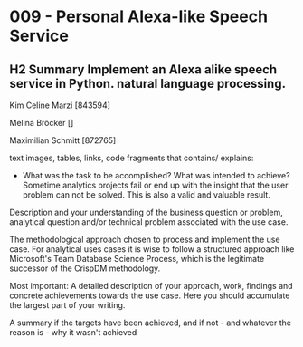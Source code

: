 # 009 - Personal Alexa-like Speech Service
## H2 Summary Implement an Alexa alike speech service in Python. natural language processing.


Kim Celine Marzi [843594]

Melina Bröcker []

Maximilian Schmitt [872765]

text images, tables, links, code fragments that contains/ explains: 
- What was the task to be accomplished? What was intended to achieve? Sometime analytics projects fail or end up with the insight that the user problem can not be solved. This is also a valid and valuable result.

Description and your understanding of the business question or problem, analytical question and/or technical problem associated with the use case.

The methodological approach chosen to process and implement the use case.
For analytical uses cases it is wise to follow a structured approach like Microsoft's Team Database Science Process, which is the legitimate successor of the CrispDM methodology.

Most important: A detailed description of your approach, work, findings and concrete achievements towards the use case. Here you should accumulate the largest part of your writing.

A summary if the targets have been achieved, and if not - and whatever the reason is - why it wasn't achieved
